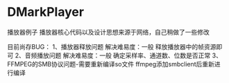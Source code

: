 # DMarkPlayer
播放器例子
播放器核心代码以及设计思想来源于网络，自己稍做了一些修改

目前尚存BUG：
1、播放器释放问题
   解决难易度：一般
   释放播放器中的帧资源即可
2、音频播放问题
  解决难易度：一般
  确定采样率、通道数、位数是否正常
3、FFMPEG的SMB协议问题-需要重新编译so文件
  ffmpeg添加smbclient后重新进行编译
